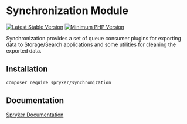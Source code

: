 # Synchronization Module
[![Latest Stable Version](https://poser.pugx.org/spryker/synchronization/v/stable.svg)](https://packagist.org/packages/spryker/synchronization)
[![Minimum PHP Version](https://img.shields.io/badge/php-%3E%3D%208.2-8892BF.svg)](https://php.net/)

Synchronization provides a set of queue consumer plugins for exporting data to Storage/Search applications and some utilities for cleaning the exported data.

## Installation

```
composer require spryker/synchronization
```

## Documentation

[Spryker Documentation](https://docs.spryker.com)
